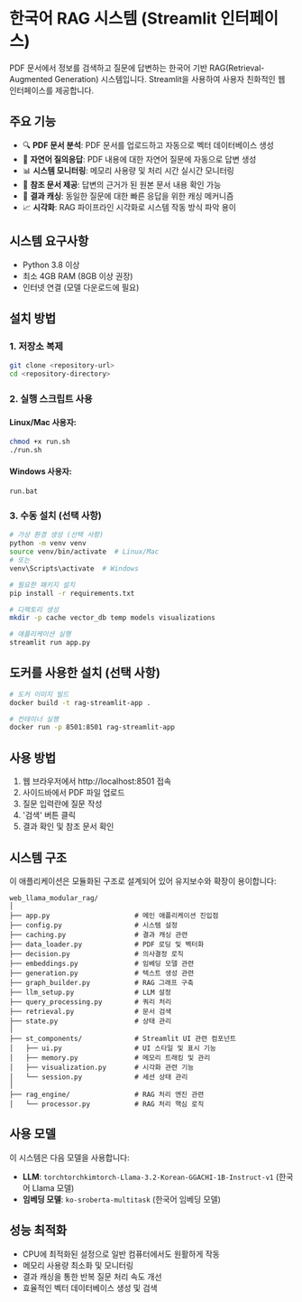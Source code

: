 # 한국어 RAG 시스템 (Streamlit 인터페이스)

PDF 문서에서 정보를 검색하고 질문에 답변하는 한국어 기반 RAG(Retrieval-Augmented Generation) 시스템입니다. Streamlit을 사용하여 사용자 친화적인 웹 인터페이스를 제공합니다.

## 주요 기능

- 🔍 **PDF 문서 분석**: PDF 문서를 업로드하고 자동으로 벡터 데이터베이스 생성
- 💬 **자연어 질의응답**: PDF 내용에 대한 자연어 질문에 자동으로 답변 생성
- 📊 **시스템 모니터링**: 메모리 사용량 및 처리 시간 실시간 모니터링
- 📝 **참조 문서 제공**: 답변의 근거가 된 원본 문서 내용 확인 가능
- 🔄 **결과 캐싱**: 동일한 질문에 대한 빠른 응답을 위한 캐싱 메커니즘
- 📈 **시각화**: RAG 파이프라인 시각화로 시스템 작동 방식 파악 용이

## 시스템 요구사항

- Python 3.8 이상
- 최소 4GB RAM (8GB 이상 권장)
- 인터넷 연결 (모델 다운로드에 필요)

## 설치 방법

### 1. 저장소 복제

```bash
git clone <repository-url>
cd <repository-directory>
```

### 2. 실행 스크립트 사용

#### Linux/Mac 사용자:
```bash
chmod +x run.sh
./run.sh
```

#### Windows 사용자:
```
run.bat
```

### 3. 수동 설치 (선택 사항)

```bash
# 가상 환경 생성 (선택 사항)
python -m venv venv
source venv/bin/activate  # Linux/Mac
# 또는
venv\Scripts\activate  # Windows

# 필요한 패키지 설치
pip install -r requirements.txt

# 디렉토리 생성
mkdir -p cache vector_db temp models visualizations

# 애플리케이션 실행
streamlit run app.py
```

## 도커를 사용한 설치 (선택 사항)

```bash
# 도커 이미지 빌드
docker build -t rag-streamlit-app .

# 컨테이너 실행
docker run -p 8501:8501 rag-streamlit-app
```

## 사용 방법

1. 웹 브라우저에서 http://localhost:8501 접속
2. 사이드바에서 PDF 파일 업로드
3. 질문 입력란에 질문 작성
4. '검색' 버튼 클릭
5. 결과 확인 및 참조 문서 확인

## 시스템 구조

이 애플리케이션은 모듈화된 구조로 설계되어 있어 유지보수와 확장이 용이합니다:

```
web_llama_modular_rag/
│
├── app.py                     # 메인 애플리케이션 진입점
├── config.py                  # 시스템 설정
├── caching.py                 # 결과 캐싱 관련
├── data_loader.py             # PDF 로딩 및 벡터화
├── decision.py                # 의사결정 로직
├── embeddings.py              # 임베딩 모델 관련
├── generation.py              # 텍스트 생성 관련
├── graph_builder.py           # RAG 그래프 구축
├── llm_setup.py               # LLM 설정
├── query_processing.py        # 쿼리 처리
├── retrieval.py               # 문서 검색
├── state.py                   # 상태 관리
│
├── st_components/             # Streamlit UI 관련 컴포넌트
│   ├── ui.py                  # UI 스타일 및 표시 기능
│   ├── memory.py              # 메모리 트래킹 및 관리
│   ├── visualization.py       # 시각화 관련 기능
│   └── session.py             # 세션 상태 관리
│
├── rag_engine/                # RAG 처리 엔진 관련
│   └── processor.py           # RAG 처리 핵심 로직
```

## 사용 모델

이 시스템은 다음 모델을 사용합니다:

- **LLM**: `torchtorchkimtorch-Llama-3.2-Korean-GGACHI-1B-Instruct-v1` (한국어 Llama 모델)
- **임베딩 모델**: `ko-sroberta-multitask` (한국어 임베딩 모델)

## 성능 최적화

- CPU에 최적화된 설정으로 일반 컴퓨터에서도 원활하게 작동
- 메모리 사용량 최소화 및 모니터링
- 결과 캐싱을 통한 반복 질문 처리 속도 개선
- 효율적인 벡터 데이터베이스 생성 및 검색